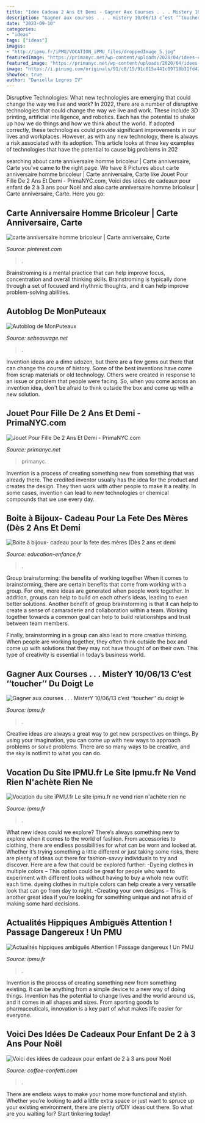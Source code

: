 ```yaml
---
title: "Idée Cadeau 2 Ans Et Demi - Gagner Aux Courses . . . Mistery 10/06/13 C’est ‘‘toucher’’ Du Doigt Le"
description: "Gagner aux courses . . . mistery 10/06/13 c’est ‘‘toucher’’ du doigt le"
date: "2023-09-10"
categories:
- "ideas"
tags: ["ideas"]
images:
- "http://ipmu.fr/iPMU/VOCATION_iPMU_files/droppedImage_5.jpg"
featuredImage: "https://primanyc.net/wp-content/uploads/2020/04/idees-cadeaux-pour-filles-de-7-a-11-ans-le-parisien-encequiconcerne-jouet-pour-fille-de-2-ans-et-demi.jpg"
featured_image: "https://primanyc.net/wp-content/uploads/2020/04/idees-cadeaux-pour-filles-de-7-a-11-ans-le-parisien-encequiconcerne-jouet-pour-fille-de-2-ans-et-demi.jpg"
image: "https://i.pinimg.com/originals/91/c8/15/91c815a441c09718b31fd429fc245414.jpg"
ShowToc: true
author: "Daniella Legros IV"
---
```



Disruptive Technologies: What new technologies are emerging that could change the way we live and work?
In 2022, there are a number of disruptive technologies that could change the way we live and work. These include 3D printing, artificial intelligence, and robotics. Each has the potential to shake up how we do things and how we think about the world. If adopted correctly, these technologies could provide significant improvements in our lives and workplaces. However, as with any new technology, there is always a risk associated with its adoption. This article looks at three key examples of technologies that have the potential to cause big problems in 202
	

		
searching about carte anniversaire homme bricoleur | Carte anniversaire, Carte you've came to the right page. We have 8 Pictures about carte anniversaire homme bricoleur | Carte anniversaire, Carte like Jouet Pour Fille De 2 Ans Et Demi - PrimaNYC.com, Voici des idées de cadeaux pour enfant de 2 à 3 ans pour Noël and also carte anniversaire homme bricoleur | Carte anniversaire, Carte. Here you go:
		
    
## Carte Anniversaire Homme Bricoleur | Carte Anniversaire, Carte

<img loading=lazy src="https://i.pinimg.com/originals/91/c8/15/91c815a441c09718b31fd429fc245414.jpg" onerror="this.onerror=null;this.src='https://tse2.mm.bing.net/th?id=OIP.mrDEXu41wDkFC9iYekTcMwAAAA&amp;pid=15.1';" alt="carte anniversaire homme bricoleur | Carte anniversaire, Carte">

_Source: pinterest.com_

>. 

	

Brainstroming is a mental practice that can help improve focus, concentration and overall thinking skills. Brainstroming is typically done through a set of focused and rhythmic thoughts, and it can help improve problem-solving abilities.

    
## Autoblog De MonPuteaux

<img loading=lazy src="https://farm5.staticflickr.com/4745/27968060499_772ea199cf_m.jpg" onerror="this.onerror=null;this.src='https://tse3.mm.bing.net/th?id=OIP.IIJxJi7SCUU5KYgBvO7euQAAAA&amp;pid=15.1';" alt="Autoblog de MonPuteaux">

_Source: sebsauvage.net_

>. 

	

Invention ideas are a dime adozen, but there are a few gems out there that can change the course of history. Some of the best inventions have come from scrap materials or old technology. Others were created in response to an issue or problem that people were facing. So, when you come across an invention idea, don't be afraid to think outside the box and come up with a new solution.

    
## Jouet Pour Fille De 2 Ans Et Demi - PrimaNYC.com

<img loading=lazy src="https://primanyc.net/wp-content/uploads/2020/04/idees-cadeaux-pour-filles-de-7-a-11-ans-le-parisien-encequiconcerne-jouet-pour-fille-de-2-ans-et-demi.jpg" onerror="this.onerror=null;this.src='https://tse1.mm.bing.net/th?id=OIP.oQ2GYCVEYxFqBVW1pcvQzAHaJE&amp;pid=15.1';" alt="Jouet Pour Fille De 2 Ans Et Demi - PrimaNYC.com">

_Source: primanyc.net_

>primanyc. 

	

Invention is a process of creating something new from something that was already there. The credited inventor usually has the idea for the product and creates the design. They then work with other people to make it a reality. In some cases, invention can lead to new technologies or chemical compounds that we use every day.

    
## Boite à Bijoux- Cadeau Pour La Fete Des Mères (Dès 2 Ans Et Demi

<img loading=lazy src="https://www.education-enfance.fr/wp-content/uploads/2015/05/boite_a_bijoux.jpg" onerror="this.onerror=null;this.src='https://tse1.mm.bing.net/th?id=OIP.fVDj3-7vrf1UWHuGU8ibMAHaFj&amp;pid=15.1';" alt="Boite à bijoux- cadeau pour la fete des mères (Dès 2 ans et demi">

_Source: education-enfance.fr_

>. 

	

Group brainstorming: the benefits of working together
When it comes to brainstorming, there are certain benefits that come from working with a group. For one, more ideas are generated when people work together. In addition, groups can help to build on each other’s ideas, leading to even better solutions.
Another benefit of group brainstorming is that it can help to create a sense of camaraderie and collaboration within a team. Working together towards a common goal can help to build relationships and trust between team members.

Finally, brainstorming in a group can also lead to more creative thinking. When people are working together, they often think outside the box and come up with solutions that they may not have thought of on their own. This type of creativity is essential in today’s business world.

    
## Gagner Aux Courses . . . MisterY 10/06/13 C’est ‘‘toucher’’ Du Doigt Le

<img loading=lazy src="https://ipmu.fr/iPMU/GAGNER_aux_Courses_files/droppedImage_13.jpg" onerror="this.onerror=null;this.src='https://tse1.mm.bing.net/th?id=OIP.tlk6huxFcSkEw777JCiwnAHaEW&amp;pid=15.1';" alt="Gagner aux courses . . . MisterY 10/06/13 c’est ‘‘toucher’’ du doigt le">

_Source: ipmu.fr_

>. 

	

Creative ideas are always a great way to get new perspectives on things. By using your imagination, you can come up with new ways to approach problems or solve problems. There are so many ways to be creative, and the sky is notlimit to what you can do.

    
## Vocation Du Site IPMU.fr Le Site Ipmu.fr Ne Vend Rien N&#039;achète Rien Ne

<img loading=lazy src="http://ipmu.fr/iPMU/VOCATION_iPMU_files/droppedImage_5.jpg" onerror="this.onerror=null;this.src='https://tse3.mm.bing.net/th?id=OIP.09nl14-y9_1_U6Ekprd4AQAAAA&amp;pid=15.1';" alt="Vocation du site iPMU.fr Le site ipmu.fr ne vend rien n&#039;achète rien ne">

_Source: ipmu.fr_

>. 

	

What new ideas could we explore?
There’s always something new to explore when it comes to the world of fashion. From accessories to clothing, there are endless possibilities for what can be worn and looked at. Whether it’s trying something a little different or just taking some risks, there are plenty of ideas out there for fashion-savvy individuals to try and discover. Here are a few that could be explored further: 
-Dyeing clothes in multiple colors – This option could be great for people who want to experiment with different looks without having to buy a whole new outfit each time. dyeing clothes in multiple colors can help create a very versatile look that can go from day to night. 
-Creating your own designs – This is another great idea if you’re looking for something unique and not afraid of making some hard decisions.

    
## Actualités Hippiques Ambiguës Attention ! Passage Dangereux ! Un PMU

<img loading=lazy src="http://ipmu.fr/iPMU/Courses_Actu_files/droppedImage_3.jpg" onerror="this.onerror=null;this.src='https://tse3.mm.bing.net/th?id=OIP.3gPQD4oZCLsaXxlFclr9BgAAAA&amp;pid=15.1';" alt="Actualités hippiques ambiguës Attention ! Passage dangereux ! Un PMU">

_Source: ipmu.fr_

>. 

	

Invention is the process of creating something new from something existing. It can be anything from a simple device to a new way of doing things. Invention has the potential to change lives and the world around us, and it comes in all shapes and sizes. From sporting goods to pharmaceuticals, innovation is a key part of what makes life easier for everyone.

    
## Voici Des Idées De Cadeaux Pour Enfant De 2 à 3 Ans Pour Noël

<img loading=lazy src="https://www.coffee-confetti.com/wp-content/uploads/2019/11/IMG_7245-1024x969.jpg" onerror="this.onerror=null;this.src='https://tse3.mm.bing.net/th?id=OIP.4EubJmJNjokb_iWAwmxnvgHaHA&amp;pid=15.1';" alt="Voici des idées de cadeaux pour enfant de 2 à 3 ans pour Noël">

_Source: coffee-confetti.com_

>. 

	

There are endless ways to make your home more functional and stylish. Whether you’re looking to add a little extra space or just want to spruce up your existing environment, there are plenty ofDIY ideas out there. So what are you waiting for? Start tinkering today!


